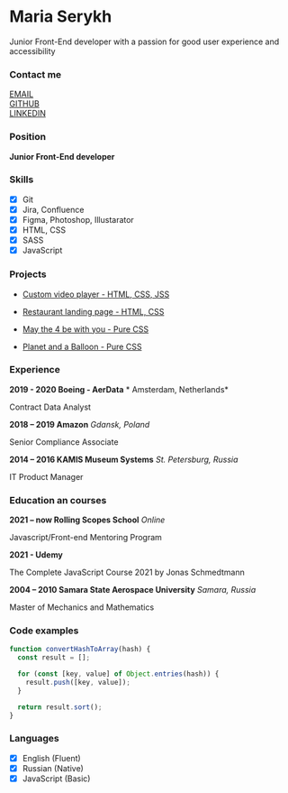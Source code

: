 # Maria Serykh
Junior Front-End developer with a passion for good user experience and accessibility

### Contact me

[EMAIL](marie.serykh@gmail.com)\
[GITHUB](https://github.com/mserykh)\
[LINKEDIN](https://www.linkedin.com/in/mariaserykh/)

### Position

**Junior Front-End developer**

### Skills

- [x] Git
- [x] Jira, Confluence
- [x] Figma, Photoshop, Illustarator
- [x] HTML, CSS
- [x] SASS
- [x] JavaScript

### Projects

- [Custom video player - HTML, CSS, JSS](https://rolling-scopes-school.github.io/mserykh-JSFEPRESCHOOL/custom-video-player/)

- [Restaurant landing page - HTML, CSS](https://mserykh.github.io/layout-restaurant/)

- [May the 4 be with you - Pure CSS](https://codepen.io/trifle-on-a-stick/pen/zYvPwmo)

- [Planet and a Balloon - Pure CSS](https://codepen.io/trifle-on-a-stick/pen/bGVeGrV)

### Experience

**2019 - 2020 Boeing - AerData** * Amsterdam, Netherlands*

Contract Data Analyst

**2018 – 2019 Amazon** *Gdansk, Poland*

Senior Compliance Associate

**2014 – 2016 KAMIS Museum Systems** *St. Petersburg, Russia*

IT Product Manager

### Education an courses

**2021 – now Rolling Scopes School** *Online*

Javascript/Front-end Mentoring Program

**2021 - Udemy** 

The Complete JavaScript Course 2021 by Jonas Schmedtmann

**2004 – 2010 Samara State Aerospace University** *Samara, Russia*

Master of Mechanics and Mathematics

### Code examples

```javascript
function convertHashToArray(hash) {
  const result = [];

  for (const [key, value] of Object.entries(hash)) {
    result.push([key, value]);
  }

  return result.sort();
}
```

### Languages

- [x] English (Fluent)
- [x] Russian (Native)
- [x] JavaScript (Basic)
